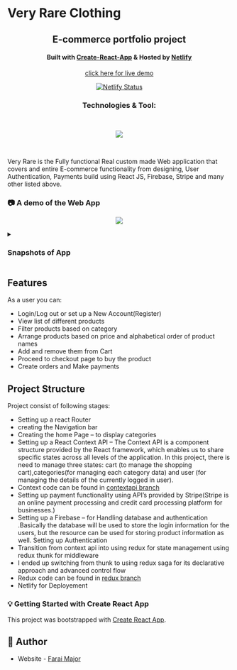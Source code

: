 # Very Rare Clothing

<div align="center">
    <h2>E-commerce portfolio project </h1>
        <h4>
            Built with <a href="https://create-react-app.dev/">Create-React-App</a> &
            Hosted by <a href="https://www.netlify.com/">Netlify</a> 
        </h4>
</div>

<!-- Live Demo Link -->
<div align="center">
<a href="https://very-rare.netlify.app/" target='_blank'>
    click here for live demo
</a>
<p>
  
[![Netlify Status](https://api.netlify.com/api/v1/badges/609d0724-3439-4ea9-b5b8-e303ca9d7117/deploy-status)](https://https://very-rare.netlify.app/)

</p>
</div>


<h3 align='center'>Technologies & Tool:</h3>
<br/>

<p align="center">
  <a href="https://skillicons.dev">
    <img src="https://skillicons.dev/icons?i=react,redux,graphql,git,firebase,styledcomponents,netlify,github,vscode,github" />
  </a>
</p>

</br>

Very Rare is the Fully functional Real custom made Web application that covers and entire E-commerce functionality from designing, User Authentication, Payments build using React JS, Firebase, Stripe and many other listed above.

### :camera: A demo of the Web App
<p align="center">
<img src="veryrare.gif" ">
</p>
<details>
<summary><h3>Snapshots of App</h3></summary>
    
<p align="center">
    <h3 color="red">HOME PAGE</h3>
    <img src="https://i.ibb.co/m9wvMrs/main.png" width="80%">
    </br>
        <h3 color="red">AUTHENTICATION PAGE</h3>
    <img src="https://i.ibb.co/P49W9vw/auth.png" width="80%">
    </br>
        <h3 color="red">MENU</h3>
    <img src="https://i.ibb.co/2gGQyRQ/burger.png" width="80%">
    </br>
      <h3 color="red">SORT ITEMS</h3>
     <img src="https://i.ibb.co/Xy9Tw8Q/sortitems.png" width="80%">
     </br>
        <h3 color="red">FEATURES ITEMS</h3>
    <img src="https://i.ibb.co/425G6MG/featured.png" width="80%">
    </br>
        <h3 color="red">SHOPPING CART</h3>
    <img src="https://i.ibb.co/wrY9pr4/shopping-cart.png" width="80%">
    </br>
        <h3 color="red">CHECKOUT PAGE</h3>
    <img src="https://i.ibb.co/cCdvRGB/checkout.png" width="80%">
    </br>
        <h3 color="red">EMPTY CHECKOUT PAGE</h3>
     <img src="https://i.ibb.co/jfv3x2w/emptycheckout.png" width="80%">
     </br>
     <h3 color="red">FOOTER</h3>
     <img src="https://i.ibb.co/9nD01cz/footer.png" width="80%">   
</p>
</details>

## Features
As a user you can:

- Login/Log out or set up a New Account(Register)
- View list of different products
- Filter products based on category
- Arrange products based on price and alphabetical order of product names
- Add and remove them from Cart
- Proceed to checkout page to buy the product
- Create orders and Make payments

## Project Structure

Project consist of following stages:

- Setting up a react Router
- creating the Navigation bar
- Creating the home Page  – to display categories
- Setting up a React Context API – The Context API is a component structure provided by the React framework, which enables us to share specific states across all levels of the application. In this project, there is need to manage three states: cart (to manage the shopping cart),categories(for managing each category data)  and user (for managing the details of the currently logged in user).
- Context code can be found in <a href="https://github.com/FaraiMajor/veryrare-clothing/tree/contextapi">contextapi branch</a> 
- Setting up payment functionality using API’s provided by Stripe(Stripe is an online payment processing and credit card processing platform for businesses.)
- Setting up a Firebase – for Handling database and authentication .Basically the database will be used to store the login information for the users, but the resource can be used for storing product information as well.
Setting up Authentication
- Transition from context api into using redux for state management using redux thunk for middleware
- I ended up switching from thunk to using redux saga for its declarative approach and advanced control flow
- Redux code can be found in <a href="https://github.com/FaraiMajor/veryrare-clothing/tree/redux">redux branch</a> 
- Netlify for Deployement
  
### :bulb: Getting Started with Create React App

This project was bootstrapped with [Create React App](https://github.com/facebook/create-react-app).

## :bust_in_silhouette: Author

- Website - [Farai Major](https://faraimajor.com/)
